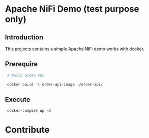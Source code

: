 # Apache NiFi Demo (test purpose only)


## Introduction

This projects contains a simple Apache NiFi demo works with docker.

## Prerequire

```sh
 # build order api
 
 docker build -t order-api-image ./order-api/
```

## Execute

```docker 
 docker-compose up -d
```

# Contribute
